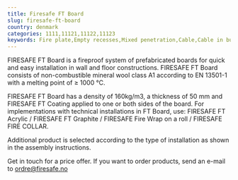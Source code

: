 ```yaml
---
title: Firesafe FT Board
slug: firesafe-ft-board
country: denmark
categories: 1111,11121,11122,11123
keywords: Fire plate,Empty recesses,Mixed penetration,Cable,Cable in bundle
---
```

FIRESAFE FT Board is a fireproof system of prefabricated boards for quick and easy installation in wall and floor constructions. FIRESAFE FT Board consists of non-combustible mineral wool class A1 according to EN 13501-1 with a melting point of ≥ 1000 °C.

FIRESAFE FT Board has a density of 160kg/m3, a thickness of 50 mm and FIRESAFE FT Coating applied to one or both sides of the board. For implementations with technical installations in FT Board, use: FIRESAFE FT Acrylic / FIRESAFE FT Graphite / FIRESAFE Fire Wrap on a roll / FIRESAFE FIRE COLLAR.

Additional product is selected according to the type of installation as shown in the assembly instructions.

Get in touch for a price offer. If you want to order products, send an e-mail to ordre@firesafe.no

